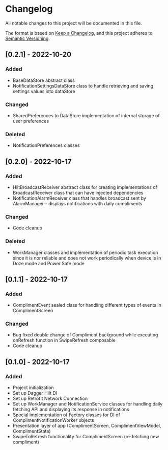 # Changelog

All notable changes to this project will be documented in this file.

The format is based on [Keep a Changelog](https://keepachangelog.com/en/1.0.0/),
and this project adheres to [Semantic Versioning](https://semver.org/spec/v2.0.0.html).

## [0.2.1] - 2022-10-20

### Added
* BaseDataStore abstract class
* NotificationSettingsDataStore class to handle retrieving and saving settings values into dataStore

### Changed
* SharedPreferences to DataStore implementation of internal storage of user preferences

### Deleted
* NotificationPreferences classes


## [0.2.0] - 2022-10-17

### Added
* HiltBroadcastReceiver abstract class for creating implementations of BroadcastReceiver class that can have injected dependencies
* NotificationAlarmReceiver class that handles broadcast sent by AlarmManager - displays notifications with daily compliments

### Changed
* Code cleanup

### Deleted
* WorkManager classes and implementation of periodic task execution since it is nor reliable and does not work periodically when device is in Doze mode and Power Safe mode

## [0.1.1] - 2022-10-17

### Added
* ComplimentEvent sealed class for handling different types of events in ComplimentScreen

### Changed
* Bug fixed double change of Compliment background while executing onRefresh function in SwipeRefresh composable
* Code cleanup


## [0.1.0] - 2022-10-17

### Added
* Project initialization
* Set up Dagger Hilt DI
* Set up Retrofit Network Connection
* Set up WorkManager and NotificationService classes for handling daily fetching API and displaying its response in notifications
* Special implementation of Factory classes for DI of ComplimentNotificationWorker objects
* Presentation layer of app (ComplimentScreen, ComplimentViewModel, ComplimentState)
* SwipeToRefresh functionality for ComplimentScreen (re-fetching new compliment)
